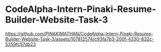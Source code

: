 # CodeAlpha-Intern-Pinaki-Resume-Builder-Website-Task-3


https://github.com/PINAKIMATHAN/CodeAlpha-Intern-Pinaki-Resume-Builder-Website-Task-3/assets/107812574/c93fa7b3-200f-4330-832c-5359fc57db23

